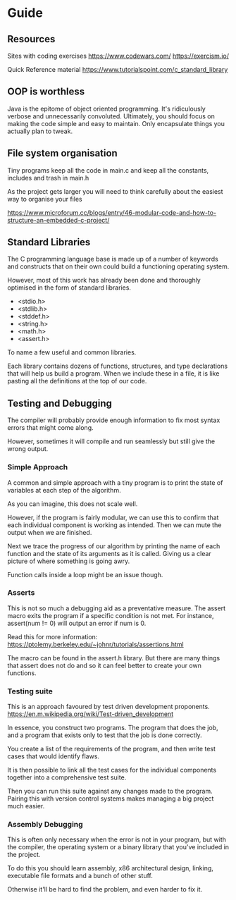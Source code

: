 # Guide

## Resources

Sites with coding exercises
https://www.codewars.com/
https://exercism.io/

Quick Reference material
https://www.tutorialspoint.com/c_standard_library


## OOP is worthless

Java is the epitome of object oriented programming.
It's ridiculously verbose and unnecessarily convoluted.
Ultimately, you should focus on making the code simple 
and easy to maintain.
Only encapsulate things you actually plan to tweak.

## File system organisation
Tiny programs keep all the code in main.c and
keep all the constants, includes and trash in main.h

As the project gets larger you will need to think
carefully about the easiest way to organise your files

https://www.microforum.cc/blogs/entry/46-modular-code-and-how-to-structure-an-embedded-c-project/

## Standard Libraries

The C programming language base is made up of a number
of keywords and constructs that on their own could build
a functioning operating system.

However, most of this work has already been done and
thoroughly optimised in the form of standard libraries.

* <stdio.h>
* <stdlib.h>
* <stddef.h>
* <string.h>
* <math.h>
* <assert.h>

To name a few useful and common libraries.

Each library contains dozens of functions, structures,
and type declarations that will help us build a program.
When we include these in a file, it is like pasting
all the definitions at the top of our code.

## Testing and Debugging

The compiler will probably provide enough information
to fix most syntax errors that might come along.

However, sometimes it will compile and run seamlessly but
still give the wrong output.

### Simple Approach

A common and simple approach with a tiny program is
to print the state of variables at each step of the
algorithm.

As you can imagine, this does not scale well.

However, if the program is fairly modular, we can
use this to confirm that each individual component 
is working as intended.
Then we can mute the output when we are finished.

Next we trace the progress of our algorithm by printing
the name of each function and the state of its arguments
as it is called.
Giving us a clear picture of where something is going awry.

Function calls inside a loop might be an issue though.

### Asserts

This is not so much a debugging aid as a preventative measure.
The assert macro exits the program if a specific condition
is not met.
For instance, assert(num != 0) will output an error
if num is 0.

Read this for more information:
https://ptolemy.berkeley.edu/~johnr/tutorials/assertions.html

The macro can be found in the assert.h library.
But there are many things that assert does not do
and so it can feel better to create your own functions.

### Testing suite

This is an approach favoured by test driven development
proponents.
https://en.m.wikipedia.org/wiki/Test-driven_development

In essence, you construct two programs.
The program that does the job, and a program that exists
only to test that the job is done correctly.

You create a list of the requirements of the program,
and then write test cases that would identify flaws.

It is then possible to link all the test cases for 
the individual components together into a comprehensive
test suite.

Then you can run this suite against any changes made to the
program. Pairing this with version control systems makes managing
a big project much easier.

### Assembly Debugging

This is often only necessary when the error is not in
your program, but with the compiler, the operating system
or a binary library that you've included in the project.

To do this you should learn assembly, x86 architectural 
design, linking, executable file formats and a
bunch of other stuff.

Otherwise it'll be hard to find the problem, and
even harder to fix it.

